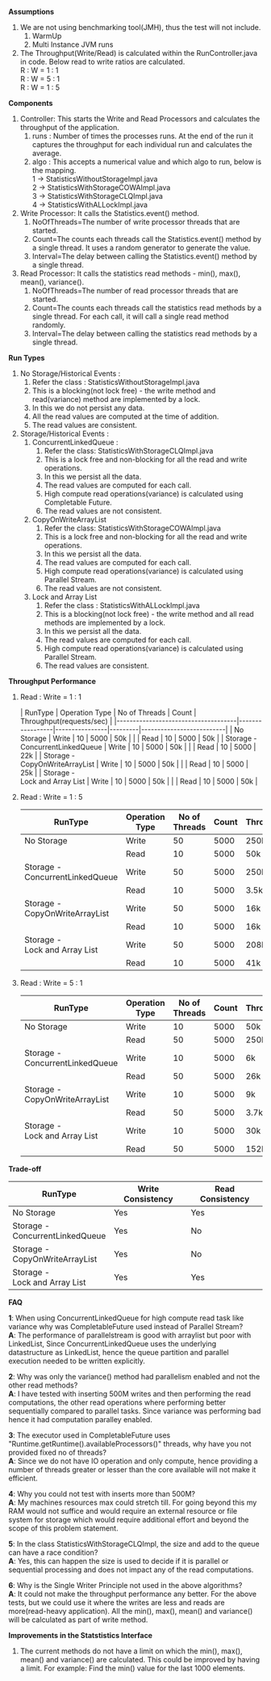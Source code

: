 **Assumptions**

1. We are not using benchmarking tool(JMH), thus the test will not include.
    1. WarmUp
    2. Multi Instance JVM runs
2. The Throughput(Write/Read) is calculated within the RunController.java in code. Below read to write ratios
   are calculated.\
   R : W = 1 : 1\
   R : W = 5 : 1\
   R : W = 1 : 5

**Components**

1. Controller: This starts the Write and Read Processors and calculates the throughput of the application.
    1. runs : Number of times the processes runs. At the end of the run it captures the throughput for each individual
       run and calculates the average.
    2. algo : This accepts a numerical value and which algo to run, below is the mapping.\
       1 -> StatisticsWithoutStorageImpl.java\
       2 -> StatisticsWithStorageCOWAImpl.java\
       3 -> StatisticsWithStorageCLQImpl.java\
       4 -> StatisticsWithALLockImpl.java
2. Write Processor: It calls the Statistics.event() method.
    1. NoOfThreads=The number of write processor threads that are started.
    2. Count=The counts each threads call the Statistics.event() method by a single thread. It uses a random generator
       to generate the value.
    3. Interval=The delay between calling the Statistics.event() method by a single thread.
3. Read Processor: It calls the statistics read methods - min(), max(), mean(), variance().
    1. NoOfThreads=The number of read processor threads that are started.
    2. Count=The counts each threads call the statistics read methods by a single thread. For each call, it will call a
       single read method randomly.
    3. Interval=The delay between calling the statistics read methods by a single thread.

**Run Types**

1. No Storage/Historical Events :
    1. Refer the class : StatisticsWithoutStorageImpl.java
    2. This is a blocking(not lock free) - the write method and read(variance) method are implemented by a lock.
    3. In this we do not persist any data.
    4. All the read values are computed at the time of addition.
    5. The read values are consistent.
2. Storage/Historical Events :
    1. ConcurrentLinkedQueue :
        1. Refer the class: StatisticsWithStorageCLQImpl.java
        2. This is a lock free and non-blocking for all the read and write operations.
        3. In this we persist all the data.
        4. The read values are computed for each call.
        5. High compute read operations(variance) is calculated using Completable Future.
        6. The read values are not consistent.
    2. CopyOnWriteArrayList
        1. Refer the class: StatisticsWithStorageCOWAImpl.java
        2. This is a lock free and non-blocking for all the read and write operations.
        3. In this we persist all the data.
        4. The read values are computed for each call.
        5. High compute read operations(variance) is calculated using Parallel Stream.
        6. The read values are not consistent.
    3. Lock and Array List
        1. Refer the class : StatisticsWithALLockImpl.java
        2. This is a blocking(not lock free) - the write method and all read methods are implemented by a lock.
        3. In this we persist all the data.
        4. The read values are computed for each call.
        5. High compute read operations(variance) is calculated using Parallel Stream.
        6. The read values are consistent.

**Throughput Performance**

1. Read : Write = 1 : 1

   | RunType                             | Operation Type  | No of Threads  | Count   | Throughput(requests/sec) |
       |-------------------------------------|-----------------|----------------|---------|--------------------------|
   | No Storage                          | Write           | 10             | 5000    | 50k                      |
   |                                     | Read            | 10             | 5000    | 50k                      |
   | Storage - <br>ConcurrentLinkedQueue | Write           | 10             | 5000    | 50k                      |
   |                                     | Read            | 10             | 5000    | 22k                      |
   | Storage - <br>CopyOnWriteArrayList  | Write           | 10             | 5000    | 50k                      |
   |                                     | Read            | 10             | 5000    | 25k                      |
   | Storage - <br>Lock and Array List   | Write           | 10             | 5000    | 50k                      |
   |                                     | Read            | 10             | 5000    | 50k                      |

2. Read : Write = 1 : 5

   | RunType                             | Operation Type  | No of Threads | Count   | Throughput(requests/sec) |
      |-------------------------------------|-----------------|---------------|---------|--------------------------|
   | No Storage                          | Write           | 50            | 5000    | 250k                     |
   |                                     | Read            | 10            | 5000    | 50k                      |
   | Storage - <br>ConcurrentLinkedQueue | Write           | 50            | 5000    | 250k                     |
   |                                     | Read            | 10            | 5000    | 3.5k                     |
   | Storage - <br>CopyOnWriteArrayList  | Write           | 50            | 5000    | 16k                      |
   |                                     | Read            | 10            | 5000    | 16k                      |
   | Storage - <br>Lock and Array List   | Write           | 50            | 5000    | 208k                     |
   |                                     | Read            | 10            | 5000    | 41k                      |

3. Read : Write = 5 : 1

   | RunType                             | Operation Type  | No of Threads | Count    | Throughput(requests/sec) |
      |-------------------------------------|-----------------|---------------|----------|--------------------------|
   | No Storage                          | Write           | 10            | 5000     | 50k                      |
   |                                     | Read            | 50            | 5000     | 250k                     |
   | Storage - <br>ConcurrentLinkedQueue | Write           | 10            | 5000     | 6k                       |
   |                                     | Read            | 50            | 5000     | 26k                      | 
   | Storage - <br>CopyOnWriteArrayList  | Write           | 10            | 5000     | 9k                       |
   |                                     | Read            | 50            | 5000     | 3.7k                     |
   | Storage - <br>Lock and Array List   | Write           | 10            | 5000     | 30k                      |
   |                                     | Read            | 50            | 5000     | 152k                     |

**Trade-off**

| RunType                             | Write Consistency | Read Consistency |
   |-------------------------------------|-------------------|------------------|
| No Storage                          | Yes               | Yes              |
| Storage - <br>ConcurrentLinkedQueue | Yes               | No               |
| Storage - <br>CopyOnWriteArrayList  | Yes               | No               |
| Storage - <br>Lock and Array List   | Yes               | Yes              |

**FAQ**

**1**: When using ConcurrentLinkedQueue for high compute read task like variance why was
CompletableFuture used instead of Parallel Stream?\
**A**: The performance of parallelstream is good with arraylist but poor with LinkedList,
Since ConcurrentLinkedQueue uses the underlying datastructure as LinkedList, hence the queue partition
and parallel execution needed to be written explicitly.

**2**: Why was only the variance() method had parallelism enabled and not the other read methods?\
**A**: I have tested with inserting 500M writes and then performing the read computations, the other read
operations where performing better sequentially compared to parallel tasks. Since variance was performing bad
hence it had computation paralley enabled.

**3**: The executor used in CompletableFuture uses "Runtime.getRuntime().availableProcessors()" threads,
why have you not provided fixed no of threads?\
**A**: Since we do not have IO operation and only compute, hence providing a number of threads greater or lesser
than the core available will not make it efficient.

**4**: Why you could not test with inserts more than 500M?\
**A**: My machines resources max could stretch till. For going beyond this my RAM would not suffice and would
require an external resource or file system for storage which would require additional effort and beyond the scope
of this problem statement.

**5**: In the class StatisticsWithStorageCLQImpl, the size and add to the queue can have a race condition?\
**A**: Yes, this can happen the size is used to decide if it is parallel or sequential processing and does
not impact any of the read computations.

**6**: Why is the Single Writer Principle not used in the above algorithms?\
**A**: It could not make the throughput performance any better. For the above tests, but we could use it where the
writes are less and reads are more(read-heavy application). All the min(), max(), mean() and variance() will be
calculated
as part of write method.

**Improvements in the Statstistics Interface**

1. The current methods do not have a limit on which the min(), max(), mean() and variance() are calculated.
   This could be improved by having a limit. For example: Find the min() value for the last 1000 elements.

